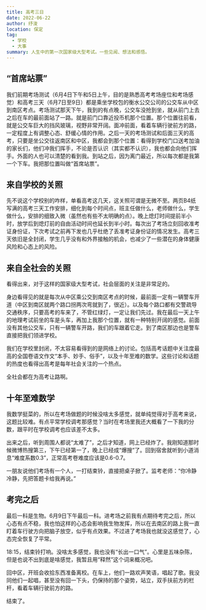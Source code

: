 ```yaml
---
title: 高考三日
date: 2022-06-22
author: 纾浚
location: 保定
tag: 
  - 学校
  - 大事
summary: 人生中的第一次国家级大型考试。一些见闻、想法和感悟。
---
```


## “首席站票”

我们前期考场测试（6月4日下午和5日上午，目的是熟悉高考考场座位和考场感觉）和高考三天（6月7日至9日）都是乘坐学校包的衡水公交公司的公交车从中区到南区考点。考场测试那天下午，我到的有点晚，公交车没抢到坐，就从前门上去之后在车的最前面站了一路。就是前门口靠近投币机那个位置。那个位置往前看，就是公交车巨大的挡风玻璃，视野非常开阔。面冲前面，看着车辆行驶前方的路，一定程度上有调整心态、舒缓心情的作用。之后一天的考场测试和后面三天的高考，只要是坐公交往返南区和中区，我都会到那个位置：看得到学校门口送考加油的家长们，他们冲我们挥手，不论是否认识（其实都不认识），我也都会向他们挥手。外面的人也可以清楚的看到我。到站之后，因为离门最近，所以每次都是我第一个下车。我把那位置叫做“首席站票”。

## 来自学校的关照

先不说这个学校别的咋样，单看高考这几天，这关照可谓是无微不至。两页B4纸写满的高考三天工作安排，细化到每个时间点，班主任做什么，老师做什么，学生做什么，安排的细致入微（虽然也有些不太明确的点）。晚上熄灯时间提前半小时，放学后到熄灯前的自由活动时间也延长到半小时。每次出了考场立刻回收准考证身份证，下次考试之前再下发也几乎杜绝了丢准考证身份证的情况发生。高考三天依旧是全封闭，学生几乎没有和外界接触的机会，也减少了一些潜在的身体健康风险和心态上的风险。

## 来自全社会的关照

看得出来，对于这样的国家级大型考试，社会层面的关注是非常足的。

身边看得见的就是每次从中区乘公交到南区考点的时候，最前面一定有一辆警车开道（中区到南区就两个路口拐两次弯就到了，很近）。以及每个路口都有交警疏导交通秩序，只要高考的车来了，不管红绿灯，一定让我们先过。我在最后一天上午的地理考试前坐的车是头车，再加上我那个位置，就有一种特别开阔的感觉。前面没有其他公交车，只有一辆警车开路，我们的车跟着它走。到了南区那边也是警车直接把我们领进学校。

我们在学校里封闭，不太容易看得到的是网络上的讨论。包括高考话题中关注度最高的全国卷语文作文“本手、妙手、俗手”，以及十年至难的数学。这些讨论和话题的热度也看得出高考是每年社会关注的一个热点。

全社会都在为高考让路啊。

## 十年至难数学

我数学挺菜的，所以在考场做题的时候没啥太多感觉，就单纯觉得对于高考来说，这题比较难。有点平常学校调考那感觉？当时在考场里我还大概看了一下我的分数，跟平时在学校调考也应该差不太多。

出来之后，听到周围人都说“太难了”，之后才知道，网上已经炸了。我刚知道那时候微博热搜第三，下午已经第一了，晚上已经成“爆搜”了。回到宿舍就听到小道消息“难度系数0.3”，正常高考卷难度应该是0.6-0.7。

一朋友说他们考场有一个人，一打结束铃，直接把桌子掀了。监考老师：“你冷静冷静，先把答题卡给我再说。”

## 考完之后

最后一科是生物。6月9日下午最后一科。进考场之前我有点期待考完之后，所以心态有点不稳，我也怕这样的心态会影响我生物发挥，所以在去南区的路上我一直盯着车行驶方向把脑子放空，似乎有点效果。不过进了考场我也就没这感觉了，心态完全恢复了平常。

18:15，结束铃打响。没啥太多感觉，我也没有“长出一口气”。心里是五味杂陈，但是也说不出到底是啥感觉，我暂且用“释然”这个词来概况吧。

回中区，开班会收拾东西准备离校。在车上，他们一路欢声笑语，唱起了歌。我没同他们一起唱，甚至没有回一下头，仍保持的那个姿势，站立，双手扶前方的栏杆，看着车辆行驶前方的路。

结束了。
